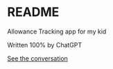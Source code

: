 # README

Allowance Tracking app for my kid

Written 100% by ChatGPT

[See the conversation](https://sharegpt.com/c/5OlwLBH0)
